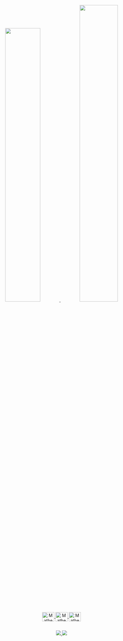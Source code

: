 <div align="center">
  
  <a href="https://github.com/matheusso-en">
    
  <img width="48%" src="https://github-readme-stats.vercel.app/api?username=matheusso-en&show_icons=true&theme=dark&include_all_commits=true&count_private=true"/>
  <img width="50%" src="https://github-readme-stats.vercel.app/api/top-langs/?username=matheusso-en&layout=compact&langs_count=7&theme=dark"/>
    
</div>

  ##
  
<div style="display: inline_block" align="center"><br>
  
  <img align="center" alt="Matheus-VSCode" height="30" width="40" src="https://cdn.jsdelivr.net/gh/devicons/devicon/icons/vscode/vscode-original.svg">
  <img align="center" alt="Matheus-Python" height="30" width="40" src="https://cdn.jsdelivr.net/gh/devicons/devicon/icons/python/python-original.svg">
  <img align="center" alt="Matheus-Git" height="30" width="40" src="https://cdn.jsdelivr.net/gh/devicons/devicon/icons/git/git-original.svg">
  
</div>
 
  ##
  
<div align="center">
  
  <a href = "mailto:matheusso_en@hotmail.com">
    <img src= "https://img.shields.io/badge/Microsoft_Outlook-0078D4?style=for-the-badge&logo=microsoft-outlook&logoColor=white" target="_blank">
  </a>
  
  <a href = "https://open.spotify.com/user/5yv84xco2auf3v33k7fe4bzgs">
    <img src= "https://img.shields.io/badge/Spotify-1ED760?&style=for-the-badge&logo=spotify&logoColor=white">
  </a>
  
</div>
  
